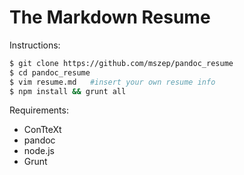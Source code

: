 The Markdown Resume
===================

Instructions:

```bash
$ git clone https://github.com/mszep/pandoc_resume
$ cd pandoc_resume
$ vim resume.md   #insert your own resume info
$ npm install && grunt all
```

Requirements:

* ConTteXt
* pandoc
* node.js
* Grunt
